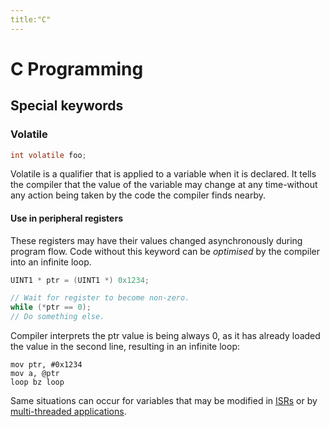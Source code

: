 ```yaml
---
title:"C"
---
```

# C Programming
## Special keywords
### Volatile
```c
int volatile foo;
```
Volatile is a qualifier that is applied to a variable when it is declared. It tells the compiler that the value of the variable may change at any time-without any action being taken by the code the compiler finds nearby. 
#### Use in peripheral registers
These registers may have their values changed asynchronously during program flow. Code without this keyword can be *optimised* by the compiler into an infinite loop.
```c
UINT1 * ptr = (UINT1 *) 0x1234;

// Wait for register to become non-zero.  
while (*ptr == 0);  
// Do something else.
```
Compiler interprets the ptr value is being always 0, as it has already loaded the value in the second line, resulting in an infinite loop:
```assembly
mov ptr, #0x1234
mov a, @ptr
loop bz loop

```
Same situations can occur for variables that may be modified in [ISRs](Notes/Interrupts.md) or by [multi-threaded applications](Notes/Thread%20Level%20Parallelism.md).
